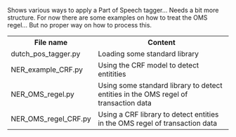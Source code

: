 Shows various ways to apply a Part of Speech tagger... Needs a bit more structure. For now there are some examples on
 how to treat the OMS regel... But no proper way on how to process this.
 

<table>
  <tbody>
    <tr>
      <th> File name </th>
      <th> Content </th>
    </tr>
    <tr>
      <td> dutch_pos_tagger.py </td>
      <td> Loading some standard library  </td>
    </tr>
    <tr>
      <td> NER_example_CRF.py </td>
      <td> Using the CRF model to detect entitities </td>
    </tr>
    <tr>
      <td> NER_OMS_regel.py </td>
      <td> Using some standard library to detect entities in the OMS regel of transaction data </td>
    </tr>
    <tr>
      <td> NER_OMS_regel_CRF.py </td>
      <td> Using a CRF library to detect entities in the OMS regel of transaction data </td>
    </tr>
  </tbody>
</table>
    